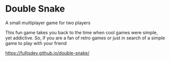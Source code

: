 # Double Snake
A small multiplayer game for two players





This fun game takes you back to the time when cool games were simple, yet addictive. So, if you are a fan of retro games or just in search of a simple game to play with your friend

https://fulljsdev.github.io/double-snake/

